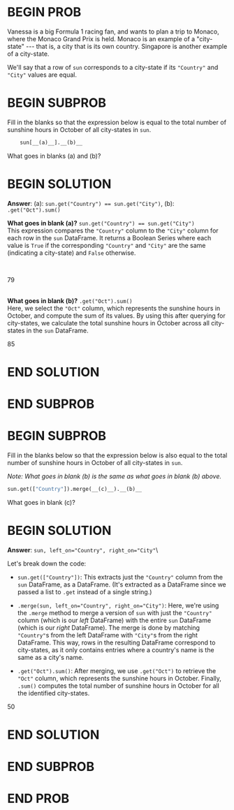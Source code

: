 # BEGIN PROB

Vanessa is a big Formula 1 racing fan, and wants to plan a trip to
Monaco, where the Monaco Grand Prix is held. Monaco is an example of a
"city-state" --- that is, a city that is its own country. Singapore is
another example of a city-state.

We'll say that a row of `sun` corresponds to a city-state if its
`"Country"` and `"City"` values are equal.

# BEGIN SUBPROB

Fill in the blanks so that the expression below is equal to the total
number of sunshine hours in October of all city-states in `sun`.

```py
    sun[__(a)__].__(b)__
```

What goes in blanks (a) and (b)?

# BEGIN SOLUTION

**Answer**: (a):  `sun.get("Country") == sun.get("City")`, (b): `.get("Oct").sum()`

**What goes in blank (a)?** `sun.get("Country") == sun.get("City")`\
This expression compares the `"Country"` column to the `"City"` column for each row in the `sun` DataFrame. It returns a Boolean Series where each value is `True` if the corresponding `"Country"` and `"City"` are the same (indicating a city-state) and `False` otherwise.

<br>

<average>79</average>
<br><br>

**What goes in blank (b)?** `.get("Oct").sum()`\
Here, we select the `"Oct"` column, which represents the sunshine hours in October, and compute the sum of its values. By using this after querying for city-states, we calculate the total sunshine hours in October across all city-states in the `sun` DataFrame.

<average>85</average>

# END SOLUTION

# END SUBPROB

# BEGIN SUBPROB

Fill in the blanks below so that the expression below is also equal to
the total number of sunshine hours in October of all city-states in
`sun`.

*Note: What goes in blank (b) is the same as what goes in blank (b)
above.*

```py
sun.get(["Country"]).merge(__(c)__).__(b)__
```

What goes in blank (c)?

# BEGIN SOLUTION

**Answer**: `sun, left_on="Country", right_on="City"`\

Let's break down the code:

- `sun.get(["Country"])`: This extracts just the `"Country"` column from the `sun` DataFrame, as a DataFrame. (It's extracted as a DataFrame since we passed a list to `.get` instead of a single string.)

- `.merge(sun, left_on="Country", right_on="City")`: Here, we're using the `.merge` method to merge a version of `sun` with just the `"Country"` column (which is our _left_ DataFrame) with the entire `sun` DataFrame (which is our _right_ DataFrame). The merge is done by matching `"Country"`s from the left DataFrame with `"City"`s from the right DataFrame. This way, rows in the resulting DataFrame correspond to city-states, as it only contains entries where a country's name is the same as a city's name.

- `.get("Oct").sum()`: After merging, we use `.get("Oct")` to retrieve the `"Oct"` column, which represents the sunshine hours in October. Finally, `.sum()` computes the total number of sunshine hours in October for all the identified city-states.

<average>50</average>

# END SOLUTION

# END SUBPROB

# END PROB
